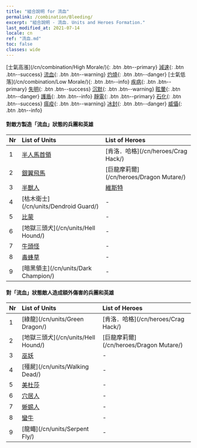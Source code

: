 ```yaml
---
title: "組合說明 for 流血"
permalink: /combination/Bleeding/
excerpt: "組合說明 - 流血. Units and Heroes Formation."
last_modified_at: 2021-07-14
locale: cn
ref: "流血.md"
toc: false
classes: wide
---
```


  [士氣高漲](/cn/combination/High Morale/){: .btn .btn--primary} [減速](/cn/combination/Slow/){: .btn .btn--success} [流血](/cn/combination/Bleeding/){: .btn .btn--warning} [灼燒](/cn/combination/Burning/){: .btn .btn--danger} [士氣低落](/cn/combination/Low Morale/){: .btn .btn--info} [疾病](/cn/combination/Disease/){: .btn .btn--primary} [失明](/cn/combination/Blind/){: .btn .btn--success} [沉默](/cn/combination/Silence/){: .btn .btn--warning} [眩暈](/cn/combination/Stun/){: .btn .btn--danger} [護盾](/cn/combination/Shield/){: .btn .btn--info} [靜電](/cn/combination/Static/){: .btn .btn--primary} [石化](/cn/combination/Petrify/){: .btn .btn--success} [瘟疫](/cn/combination/Plague/){: .btn .btn--warning} [冰封](/cn/combination/Freeze/){: .btn .btn--danger} [威懾](/cn/combination/Deterrence/){: .btn .btn--info} 


#### 對敵方製造「流血」狀態的兵團和英雄

  | Nr |  List of Units  | List of Heroes | 
  |:---|:----------------|:---------------| 
  | 1 | [半人馬首領](/cn/units/Centaur/) | [肯洛．哈格](/cn/heroes/Crag Hack/) |
  | 2 | [銀翼飛馬](/cn/units/Pegasus/) | [巨龍摩莉爾](/cn/heroes/Dragon Mutare/) |
  | 3 | [半獸人](/cn/units/Orc/) | [維斯特](/cn/heroes/Wystan/) |
  | 4 | [枯木衛士](/cn/units/Dendroid Guard/) | - |
  | 5 | [比蒙](/cn/units/Behemoth/) | - |
  | 6 | [地獄三頭犬](/cn/units/Hell Hound/) | - |
  | 7 | [牛頭怪](/cn/units/Minotaur/) | - |
  | 8 | [毒蜂草](/cn/units/Waspwort/) | - |
  | 9 | [暗黑領主](/cn/units/Dark Champion/) | - |


#### 對「流血」狀態敵人造成額外傷害的兵團和英雄

  | Nr |  List of Units  | List of Heroes | 
  |:---|:----------------|:---------------| 
  | 1 | [綠龍](/cn/units/Green Dragon/) | [肯洛．哈格](/cn/heroes/Crag Hack/) |
  | 2 | [地獄三頭犬](/cn/units/Hell Hound/) | [巨龍摩莉爾](/cn/heroes/Dragon Mutare/) |
  | 3 | [巫妖](/cn/units/Lich/) | - |
  | 4 | [殭屍](/cn/units/Walking Dead/) | - |
  | 5 | [美杜莎](/cn/units/Medusa/) | - |
  | 6 | [穴居人](/cn/units/Troglodyte/) | - |
  | 7 | [蜥蜴人](/cn/units/Lizardman/) | - |
  | 8 | [蠻牛](/cn/units/Gorgon/) | - |
  | 9 | [龍蠅](/cn/units/Serpent Fly/) | - |
